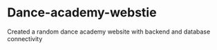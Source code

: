 # Dance-academy-webstie
Created a random dance academy website  with backend and database connectivity
